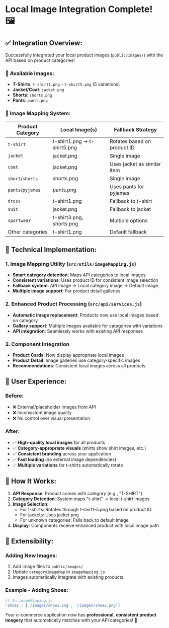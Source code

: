 # Local Image Integration Complete! 🖼️

## ✅ **Integration Overview:**

Successfully integrated your local product images (`public/images/`) with the API based on product categories!

### 📁 **Available Images:**
- **T-Shirts**: `t-shirt1.png` - `t-shirt5.png` (5 variations)
- **Jacket/Coat**: `jacket.png`
- **Shorts**: `shorts.png` 
- **Pants**: `pants.png`

### 🎯 **Image Mapping System:**

| **Product Category** | **Local Image(s)** | **Fallback Strategy** |
|---------------------|-------------------|---------------------|
| `t-shirt` | t-shirt1.png → t-shirt5.png | Rotates based on product ID |
| `jacket` | jacket.png | Single image |
| `coat` | jacket.png | Uses jacket as similar item |
| `short`/`shorts` | shorts.png | Single image |
| `pants`/`pyjamas` | pants.png | Uses pants for pyjamas |
| `dress` | t-shirt1.png | Fallback to t-shirt |
| `suit` | jacket.png | Fallback to jacket |
| `sportwear` | t-shirt3.png, shorts.png | Multiple options |
| Other categories | t-shirt1.png | Default fallback |

## 🔧 **Technical Implementation:**

### **1. Image Mapping Utility** (`src/utils/imageMapping.js`)
- **Smart category detection**: Maps API categories to local images
- **Consistent variations**: Uses product ID for consistent image selection
- **Fallback system**: API image → Local category image → Default image
- **Multiple image support**: For product detail galleries

### **2. Enhanced Product Processing** (`src/api/services.js`)
- **Automatic image replacement**: Products now use local images based on category
- **Gallery support**: Multiple images available for categories with variations
- **API integration**: Seamlessly works with existing API responses

### **3. Component Integration**
- **Product Cards**: Now display appropriate local images
- **Product Detail**: Image galleries use category-specific images
- **Recommendations**: Consistent local images across all products

## 🎨 **User Experience:**

### **Before**: 
- ❌ External/placeholder images from API
- ❌ Inconsistent image quality
- ❌ No control over visual presentation

### **After**:
- ✅ **High-quality local images** for all products
- ✅ **Category-appropriate visuals** (shirts show shirt images, etc.)
- ✅ **Consistent branding** across your application
- ✅ **Fast loading** (no external image dependencies)
- ✅ **Multiple variations** for t-shirts automatically rotate

## 🚀 **How It Works:**

1. **API Response**: Product comes with category (e.g., "T-SHIRT")
2. **Category Detection**: System maps "t-shirt" → local t-shirt images
3. **Image Selection**: 
   - For t-shirts: Rotates through t-shirt1-5.png based on product ID
   - For jackets: Uses jacket.png
   - For unknown categories: Falls back to default image
4. **Display**: Components receive enhanced product with local image path

## 🔄 **Extensibility:**

### **Adding New Images:**
1. Add image files to `public/images/`
2. Update `categoryImageMap` in `imageMapping.js`
3. Images automatically integrate with existing products

### **Example - Adding Shoes:**
```javascript
// In imageMapping.js
'shoes': ['/images/shoe1.png', '/images/shoe2.png']
```

Your e-commerce application now has **professional, consistent product imagery** that automatically matches with your API categories! 🎉
